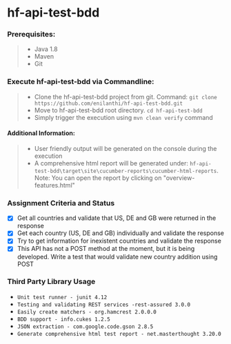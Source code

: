 # hf-api-test-bdd

### Prerequisites:
> - Java 1.8
> - Maven
> - Git

### Execute hf-api-test-bdd via Commandline:
> - Clone the hf-api-test-bdd project from git. 
>   Command: ```git clone https://github.com/enilanthi/hf-api-test-bdd.git```
> - Move to hf-api-test-bdd root directory. ```cd hf-api-test-bdd```
> - Simply trigger the execution using ```mvn clean verify``` command

#### Additional Information:
> - User friendly output will be generated on the console during the execution
> - A comprehensive html report will be generated under: ```hf-api-test-bdd\target\site\cucumber-reports\cucumber-html-reports```. Note: You can open the report by clicking on "overview-features.html"

### Assignment Criteria and Status
- [x] Get all countries and validate that US, DE and GB were returned in the response
- [x] Get each country (US, DE and GB) individually and validate the response
- [x] Try to get information for inexistent countries and validate the response
- [x] This API has not a POST method at the moment, but it is being developed. Write a test that would validate new country addition using POST

### Third Party Library Usage
- ```Unit test runner - junit 4.12```
- ```Testing and validating REST services -rest-assured 3.0.0```
- ```Easily create matchers - org.hamcrest 2.0.0.0```
- ```BDD support - info.cukes 1.2.5```
- ```JSON extraction - com.google.code.gson 2.8.5```
- ```Generate comprehensive html test report - net.masterthought 3.20.0```
